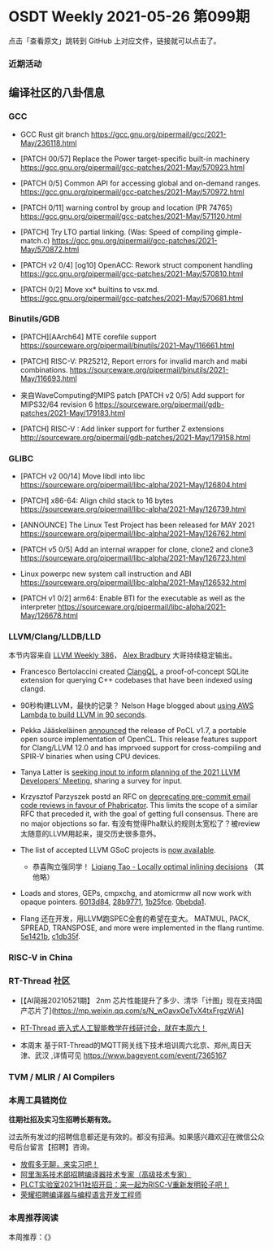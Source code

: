 # OSDT Weekly 2021-05-26 第099期

点击「查看原文」跳转到 GitHub 上对应文件，链接就可以点击了。

### 近期活动

## 编译社区的八卦信息

### GCC

- GCC Rust git branch
  https://gcc.gnu.org/pipermail/gcc/2021-May/236118.html

- [PATCH 00/57] Replace the Power target-specific built-in machinery
  https://gcc.gnu.org/pipermail/gcc-patches/2021-May/570923.html

- [PATCH 0/5] Common API for accessing global and on-demand ranges.
  https://gcc.gnu.org/pipermail/gcc-patches/2021-May/570972.html

- [PATCH 0/11] warning control by group and location (PR 74765)
  https://gcc.gnu.org/pipermail/gcc-patches/2021-May/571120.html

- [PATCH] Try LTO partial linking. (Was: Speed of compiling gimple-match.c)
  https://gcc.gnu.org/pipermail/gcc-patches/2021-May/570872.html

- [PATCH v2 0/4] [og10] OpenACC: Rework struct component handling
  https://gcc.gnu.org/pipermail/gcc-patches/2021-May/570810.html

- [PATCH 0/2] Move xx* builtins to vsx.md.
  https://gcc.gnu.org/pipermail/gcc-patches/2021-May/570681.html

### Binutils/GDB

- [PATCH][AArch64] MTE corefile support
  https://sourceware.org/pipermail/binutils/2021-May/116661.html

- [PATCH] RISC-V: PR25212, Report errors for invalid march and mabi combinations.
  https://sourceware.org/pipermail/binutils/2021-May/116693.html

- 来自WaveComputing的MIPS patch
  [PATCH v2 0/5] Add support for MIPS32/64 revision 6
  https://sourceware.org/pipermail/gdb-patches/2021-May/179183.html

- [PATCH] RISC-V : Add linker support for further Z extensions
  http://sourceware.org/pipermail/gdb-patches/2021-May/179158.html  

### GLIBC

- [PATCH v2 00/14] Move libdl into libc
  https://sourceware.org/pipermail/libc-alpha/2021-May/126804.html

- [PATCH] x86-64: Align child stack to 16 bytes
  https://sourceware.org/pipermail/libc-alpha/2021-May/126739.html

- [ANNOUNCE] The Linux Test Project has been released for MAY 2021
  https://sourceware.org/pipermail/libc-alpha/2021-May/126762.html

- [PATCH v5 0/5] Add an internal wrapper for clone, clone2 and clone3
  https://sourceware.org/pipermail/libc-alpha/2021-May/126723.html

- Linux powerpc new system call instruction and ABI
  https://sourceware.org/pipermail/libc-alpha/2021-May/126532.html

- [PATCH v1 0/2] arm64: Enable BTI for the executable as well as the interpreter
  https://sourceware.org/pipermail/libc-alpha/2021-May/126678.html

### LLVM/Clang/LLDB/LLD

本节内容来自 [LLVM Weekly 386](http://llvmweekly.org/issue/386)，
[Alex Bradbury](https://www.linkedin.com/in/alex-bradbury/) 大哥持续稳定输出。

* Francesco Bertolaccini created [ClangQL](https://github.com/frabert/ClangQL), a proof-of-concept SQLite extension for querying C++ codebases that have been indexed using clangd.

* 90秒构建LLVM，最快的记录？ Nelson Hage blogged about [using AWS Lambda to build LLVM in 90 seconds](https://blog.nelhage.com/post/building-llvm-in-90s/).

* Pekka Jääskeläinen [announced](https://lists.llvm.org/pipermail/llvm-dev/2021-May/150654.html) the release of PoCL v1.7, a portable open source implementation of OpenCL. This release features support for Clang/LLVM 12.0 and has imprvoed support for cross-compiling and SPIR-V binaries when using CPU devices.

* Tanya Latter is [seeking input to inform planning of the 2021 LLVM Developers' Meeting](https://lists.llvm.org/pipermail/llvm-dev/2021-May/150623.html), sharing a survey for input.

* Krzysztof Parzyszek postd an RFC on [deprecating pre-commit email code reviews in favour of Phabricator](https://lists.llvm.org/pipermail/llvm-dev/2021-May/150619.html). This limits the scope of a similar RFC that preceded it, with the goal of getting full consensus. There are no major objections so far. 有没有觉得Pha默认的规则太宽松了？被review太随意的LLVM用起来，提交历史很多意外。

* The list of accepted LLVM GSoC projects is [now available](https://summerofcode.withgoogle.com/organizations/5767011616948224/?sp-page=3#5185044001325056).
  * 恭喜陶立强同学！ [Liqiang Tao - Locally optimal inlining decisions](https://lists.llvm.org/pipermail/llvm-dev/2021-May/150696.html) （其他略）

* Loads and stores, GEPs, cmpxchg, and atomicrmw all now work with opaque pointers.
  [6013d84](https://reviews.llvm.org/rG6013d84392fa),
  [28b9771](https://reviews.llvm.org/rG28b9771472fa),
  [1b25fce](https://reviews.llvm.org/rG1b25fce404d4).
  [0bebda1](https://reviews.llvm.org/rG0bebda17bea3).

* Flang 还在开发，用LLVM跑SPEC全套的希望在变大。 MATMUL, PACK, SPREAD, TRANSPOSE, and more were implemented in the flang runtime.
  [5e1421b](https://reviews.llvm.org/rG5e1421b22f64),
  [c1db35f](https://reviews.llvm.org/rGc1db35f0c232).

### RISC-V in China

### RT-Thread 社区

- [【AI简报20210521期】 2nm 芯片性能提升了多少、清华「计图」现在支持国产芯片了](https://mp.weixin.qq.com/s/N_wOavxOeTvX4txFrgzWiA]

- [RT-Thread 嵌入式人工智能教学在线研讨会，就在本周六！](https://mp.weixin.qq.com/s/8MA1S4fXGfIytXaJtadVYg)


- 本周末 基于RT-Thread的MQTT网关线下技术培训周六北京、郑州,周日天津、武汉 ,详情可见 https://www.bagevent.com/event/7365167

### TVM / MLIR / AI Compilers

### 本周工具链岗位

**往期社招及实习生招聘长期有效。**

过去所有发过的招聘信息都还是有效的。都没有招满。如果感兴趣欢迎在微信公众号后台留言【招聘】咨询。

- [放假多无聊，来实习吧！](https://mp.weixin.qq.com/s/pWjPrHtaWnzWbPfqqcX1cQ)
- [阿里淘系技术部招聘编译器技术专家（高级技术专家）](https://mp.weixin.qq.com/s/Yr_XA_L9fCI8IvhuudwTkQ)
- [PLCT实验室2021H1社招开启：来一起为RISC-V重新发明轮子吧！](https://mp.weixin.qq.com/s/9BUJ1-LbHGm-Lhs_Lavzjw)
- [荣耀招聘编译器与编程语言开发工程师](https://mp.weixin.qq.com/s/XaLAhjLP6fhj3Vl-mUjXng)

### 本周推荐阅读

本周推荐：《》

